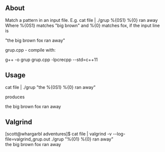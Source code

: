 
About  
-----  

Match a pattern in an input file. E.g. cat file | ./grup %{0S1} %{0} ran away  
Where %{0S1} matches "big brown" and %{0} matches fox, if the input line is  

"the big brown fox ran away"  

grup.cpp - compile with:  

g++ -o grup grup.cpp -lpcrecpp --std=c++11

Usage  
-----  

cat file | ./grup "the %{0S1} %{0} ran away"  

produces  

the big brown fox ran away  


Valgrind  
--------  

[scott@whargarbl adventures]$ cat file | valgrind -v --log-file=valgrind_grup.out ./grup "%{01} %{0} ran away"  
the big brown fox ran away  


